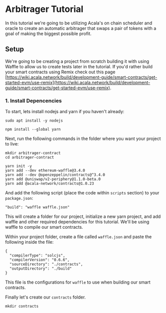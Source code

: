 # Arbitrager Tutorial

In this tutorial we're going to be utilizing Acala's on chain scheduler and oracle to create an
automatic arbitrager that swaps a pair of tokens with a goal of making the biggest possible profit.

## Setup

We're going to be creating a project from scratch building it with using Waffle to allow us to
create tests later in the tutorial. If you'd rather build your smart contracts using Remix check out
this page [https://wiki.acala.network/build/development-guide/smart-contracts/get-started-evm/use-remix](https://wiki.acala.network/build/development-guide/smart-contracts/get-started-evm/use-remix).

### 1. Install Depencencies

To start, lets install nodejs and yarn if you haven't already:

```text
sudo apt install -y nodejs

npm install --global yarn
```

Next, run the following commands in the folder where you want your project to live:

```text
mkdir arbitrager-contract
cd arbitrager-contract

yarn init -y
yarn add --dev ethereum-waffle@3.4.0
yarn add --dev @openzeppelin/contracts@^3.4.0
yarn add @uniswap/v2-periphery@1.1.0-beta.0
yarn add @acala-network/contracts@1.0.23
```

And add the following script (place the code within `scripts` section) to your `package.json`:

```text
"build": "waffle waffle.json"
```

This will create a folder for our project, initialize a new yarn project, and add waffle and other
required dependencies for this tutorial. We'll be using waffle to compile our smart contracts.

Within your project folder, create a file called `waffle.json` and paste the following inside the
file:

```text
{
  "compilerType": "solcjs",
  "compilerVersion": "0.6.6",
  "sourceDirectory": "./contracts",
  "outputDirectory": "./build"
}
```

This file is the configurations for `waffle` to use when building our smart contracts.

Finally let's create our `contracts` folder.

```text
mkdir contracts
```
